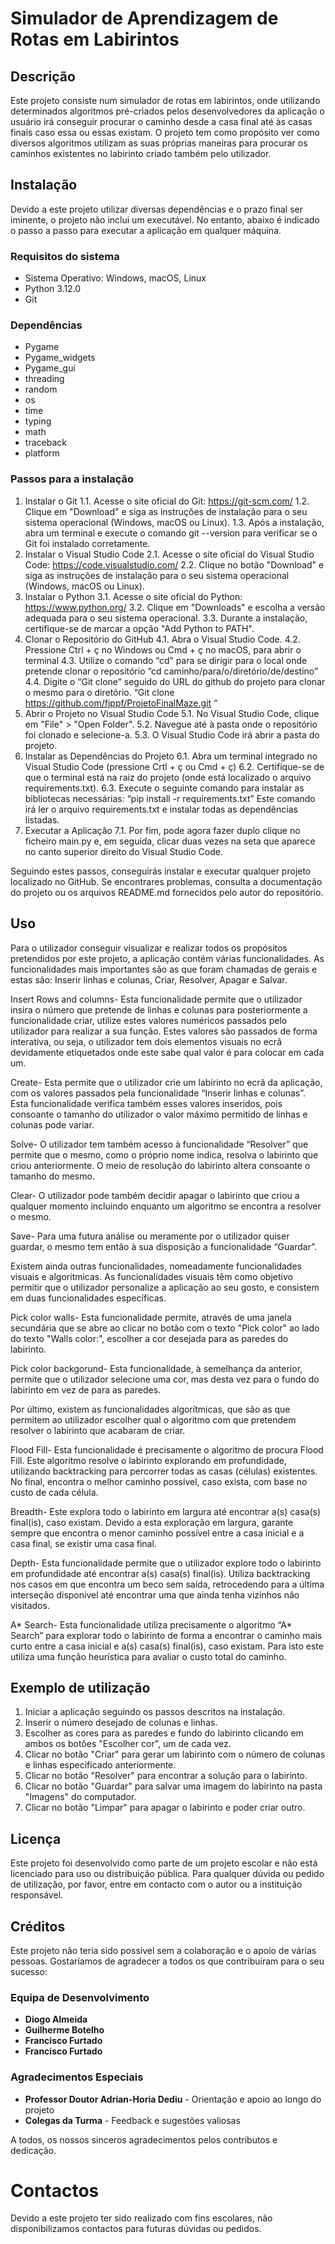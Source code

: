 # Simulador de Aprendizagem de Rotas em Labirintos

## Descrição
Este projeto consiste num simulador de rotas em labirintos, onde utilizando determinados algoritmos pré-criados pelos desenvolvedores da aplicação o usuário irá conseguir procurar o caminho desde a casa final até às casas finais caso essa ou essas existam.
O projeto tem como propósito ver como diversos algoritmos utilizam as suas próprias maneiras para procurar os caminhos existentes no labirinto criado também pelo utilizador.

## Instalação
Devido a este projeto utilizar diversas dependências e o prazo final ser iminente, o projeto não inclui um executável. No entanto, abaixo é indicado o passo a passo para executar a aplicação em qualquer máquina.

### Requisitos do sistema
- Sistema Operativo: Windows, macOS, Linux
- Python 3.12.0
- Git

### Dependências
- Pygame
- Pygame_widgets
- Pygame_gui
- threading
- random
- os
- time
- typing
- math
- traceback
- platform

### Passos para a instalação
1.	Instalar o Git
    1.1.	Acesse o site oficial do Git: https://git-scm.com/
    1.2.	Clique em "Download" e siga as instruções de instalação para o seu sistema operacional (Windows, macOS ou Linux).
    1.3.	Após a instalação, abra um terminal e execute o comando git --version para verificar se o Git foi instalado corretamente.
2.	Instalar o Visual Studio Code
    2.1.	Acesse o site oficial do Visual Studio Code: https://code.visualstudio.com/
    2.2.	Clique no botão "Download" e siga as instruções de instalação para o seu sistema operacional (Windows, macOS ou Linux).
3.	Instalar o Python
    3.1.	Acesse o site oficial do Python: https://www.python.org/
    3.2.	Clique em "Downloads" e escolha a versão adequada para o seu sistema operacional.
    3.3.	Durante a instalação, certifique-se de marcar a opção "Add Python to PATH".
4.	Clonar o Repositório do GitHub
    4.1.	Abra o Visual Studio Code.
    4.2.	Pressione Ctrl + ç no Windows ou Cmd + ç no macOS, para abrir o terminal
    4.3.	Utilize o comando “cd” para se dirigir para o local onde pretende clonar o repositório
            “cd caminho/para/o/diretório/de/destino”
    4.4.	Digite o “Git clone” seguido do URL do github do projeto para clonar o mesmo para o diretório.
            “Git clone https://github.com/fjppf/ProjetoFinalMaze.git “
5.	Abrir o Projeto no Visual Studio Code
    5.1.	No Visual Studio Code, clique em "File" > "Open Folder".
    5.2.	Navegue até à pasta onde o repositório foi clonado e selecione-a.
    5.3.	O Visual Studio Code irá abrir a pasta do projeto.
6.	Instalar as Dependências do Projeto
    6.1.	Abra um terminal integrado no Visual Studio Code (pressione Crtl + ç ou Cmd + ç)
    6.2.	Certifique-se de que o terminal está na raiz do projeto (onde está localizado o arquivo requirements.txt).
    6.3.	Execute o seguinte comando para instalar as bibliotecas necessárias:
            “pip install -r requirements.txt”
            Este comando irá ler o arquivo requirements.txt e instalar todas as dependências listadas.
7.	Executar a Aplicação
    7.1.	Por fim, pode agora fazer duplo clique no ficheiro main.py e, em seguida, clicar duas vezes na seta que aparece no canto superior direito do Visual Studio Code.

Seguindo estes passos, conseguirás instalar e executar qualquer projeto localizado no GitHub. Se encontrares problemas, consulta a documentação do projeto ou os arquivos README.md fornecidos pelo autor do repositório.
   

## Uso
Para o utilizador conseguir visualizar e realizar todos os propósitos pretendidos por este projeto, a aplicação contém várias funcionalidades. As funcionalidades mais importantes são as que foram chamadas de gerais e estas são: Inserir linhas e colunas, Criar, Resolver, Apagar e Salvar. 

Insert Rows and columns- Esta funcionalidade permite que o utilizador insira o número que pretende de linhas e colunas para posteriormente a funcionalidade criar, utilize estes valores numéricos passados pelo utilizador para realizar a sua função. Estes valores são passados de forma interativa, ou seja, o utilizador tem dois elementos visuais no ecrã devidamente etiquetados onde este sabe qual valor é para colocar em cada um.

Create- Esta permite que o utilizador crie um labirinto no ecrã da aplicação, com os valores passados pela funcionalidade “Inserir linhas e colunas”. Esta funcionalidade verifica também esses valores inseridos, pois consoante o tamanho do utilizador o valor máximo permitido de linhas e colunas pode variar.

Solve- O utilizador tem também acesso à funcionalidade “Resolver” que permite que o mesmo, como o próprio nome indica, resolva o labirinto que criou anteriormente. O meio de resolução do labirinto altera consoante o tamanho do mesmo.

Clear- O utilizador pode também decidir apagar o labirinto que criou a qualquer momento incluindo enquanto um algoritmo se encontra a resolver o mesmo.

Save- Para uma futura análise ou meramente por o utilizador quiser guardar, o mesmo tem então à sua disposição a funcionalidade “Guardar”.

Existem ainda outras funcionalidades, nomeadamente funcionalidades visuais e algorítmicas. As funcionalidades visuais têm como objetivo permitir que o utilizador personalize a aplicação ao seu gosto, e consistem em duas funcionalidades específicas.

Pick color walls- Esta funcionalidade permite, através de uma janela secundária que se abre ao clicar no botão com o texto "Pick color" ao lado do texto "Walls color:", escolher a cor desejada para as paredes do labirinto.

Pick color backgorund- Esta funcionalidade, à semelhança da anterior, permite que o utilizador selecione uma cor, mas desta vez para o fundo do labirinto em vez de para as paredes.

Por último, existem as funcionalidades algorítmicas, que são as que permitem ao utilizador escolher qual o algoritmo com que pretendem resolver o labirinto que acabaram de criar.

Flood Fill- Esta funcionalidade é precisamente o algoritmo de procura Flood Fill. Este algoritmo resolve o labirinto explorando em profundidade, utilizando backtracking para percorrer todas as casas (células) existentes. No final, encontra o melhor caminho possível, caso exista, com base no custo de cada célula.

Breadth- Este explora todo o labirinto em largura até encontrar a(s) casa(s) final(is), caso existam. Devido a esta exploração em largura, garante sempre que encontra o menor caminho possível entre a casa inicial e a casa final, se existir uma casa final.

Depth- Esta funcionalidade permite que o utilizador explore todo o labirinto em profundidade até encontrar a(s) casa(s) final(is). Utiliza backtracking nos casos em que encontra um beco sem saída, retrocedendo para a última interseção disponível até encontrar uma que ainda tenha vizinhos não visitados.

A* Search- Esta funcionalidade utiliza precisamente o algoritmo “A* Search” para explorar todo o labirinto de forma a encontrar o caminho mais curto entre a casa inicial e a(s) casa(s) final(is), caso existam. Para isto este utiliza uma função heurística para avaliar o custo total do caminho.

## Exemplo de utilização
1.	Iniciar a aplicação seguindo os passos descritos na instalação.
2.	Inserir o número desejado de colunas e linhas.
3.	Escolher as cores para as paredes e fundo do labirinto clicando em ambos os botões "Escolher cor", um de cada vez.
4.	Clicar no botão "Criar" para gerar um labirinto com o número de colunas e linhas especificado anteriormente.
5.	Clicar no botão "Resolver" para encontrar a solução para o labirinto.
6.	Clicar no botão "Guardar" para salvar uma imagem do labirinto na pasta "Imagens" do computador.
7.	Clicar no botão "Limpar" para apagar o labirinto e poder criar outro.

## Licença
Este projeto foi desenvolvido como parte de um projeto escolar e não está licenciado para uso ou distribuição pública. Para qualquer dúvida ou pedido de utilização, por favor, entre em contacto com o autor ou a instituição responsável.

## Créditos
Este projeto não teria sido possível sem a colaboração e o apoio de várias pessoas. Gostaríamos de agradecer a todos os que contribuíram para o seu sucesso: 

### Equipa de Desenvolvimento 
- **Diogo Almeida** 
- **Guilherme Botelho** 
- **Francisco Furtado** 
- **Francisco Furtado** 

### Agradecimentos Especiais 
- **Professor Doutor Adrian-Horia Dediu** - Orientação e apoio ao longo do projeto 
- **Colegas da Turma** - Feedback e sugestões valiosas 

A todos, os nossos sinceros agradecimentos pelos contributos e dedicação.

# Contactos
Devido a este projeto ter sido realizado com fins escolares, não disponibilizamos contactos para futuras dúvidas ou pedidos.


